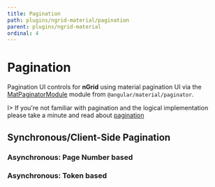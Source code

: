 ```yaml
---
title: Pagination
path: plugins/ngrid-material/pagination
parent: plugins/ngrid-material
ordinal: 4
---
```

# Pagination

Pagination UI controls for **nGrid** using material pagination UI via the [MatPaginatorModule](https://material.angular.io/components/paginator/overview) module
from `@angular/material/paginator`.

I> If you're not familiar with pagination and the logical implementation please take a minute and read about [pagination](../../../concepts/datasource/triggers/pagination)

## Synchronous/Client-Side Pagination

<div pbl-example-view="pbl-pagination-example"></div>

### Asynchronous: Page Number based

<div pbl-example-view="pbl-async-page-number-example"></div>

### Asynchronous: Token based

<div pbl-example-view="pbl-async-token-example"></div>
